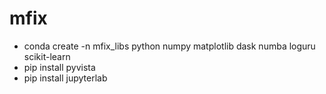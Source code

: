 # mfix

- conda create -n mfix_libs python numpy matplotlib dask numba loguru scikit-learn
- pip install pyvista
- pip install jupyterlab
